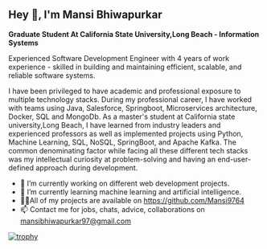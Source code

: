 ## Hey 👋, I'm Mansi Bhiwapurkar 


**Graduate Student At California State University,Long Beach - Information Systems** 

Experienced Software Development Engineer with 4 years of work experience - skilled in building and maintaining efficient, scalable, and reliable software systems.

I have been privileged to have academic and professional exposure to multiple technology stacks. During my professional career, I have worked with teams using Java, Salesforce, Springboot, Microservices architecture, Docker, SQL and MongoDb. As a master's student at California state university,Long Beach, I have learned from industry leaders and experienced professors as well as implemented projects using Python, Machine Learning, SQL, NoSQL, SpringBoot, and Apache Kafka. The common denominating factor while facing all these different tech stacks was my intellectual curiosity at problem-solving and having an end-user-defined approach during development.

- 🔭 I’m currently working on different web development projects.
- 🌱 I’m currently learning machine learning and artificial intelligence.
- :technologist:All of my projects are available on https://github.com/Mansi9764
- 📫 Contact me for jobs, chats, advice, collaborations on mansibhiwapurkar97@gmail.com

[![trophy](https://github-profile-trophy.vercel.app/?username=Mansi9764)](https://github.com/ryo-ma/github-profile-trophy)

 
